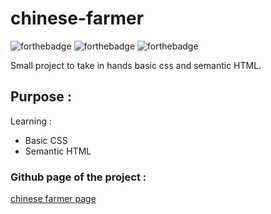 # chinese-farmer
![forthebadge](https://forthebadge.com/images/badges/uses-html.svg)
![forthebadge](https://forthebadge.com/images/badges/uses-css.svg)
![forthebadge](https://forthebadge.com/images/badges/0-percent-optimized.svg)

Small project to take in hands basic css and semantic HTML. 

## Purpose : 
Learning : 
* Basic CSS
* Semantic HTML

### Github page of the project : 

[chinese farmer page](https://elisandrel.github.io/chinese-farmer/the_chinese_farmer_text.html) 
